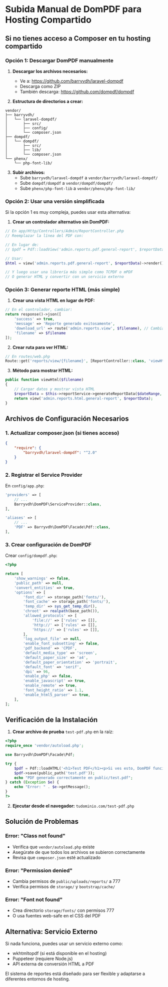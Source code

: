 # Subida Manual de DomPDF para Hosting Compartido

## Si no tienes acceso a Composer en tu hosting compartido

### Opción 1: Descargar DomPDF manualmente

1. **Descargar los archivos necesarios:**
   - Ve a: https://github.com/barryvdh/laravel-dompdf
   - Descarga como ZIP
   - También descarga: https://github.com/dompdf/dompdf

2. **Estructura de directorios a crear:**
```
vendor/
├── barryvdh/
│   └── laravel-dompdf/
│       ├── src/
│       ├── config/
│       └── composer.json
├── dompdf/
│   └── dompdf/
│       ├── src/
│       ├── lib/
│       └── composer.json
└── phenx/
    └── php-font-lib/
```

3. **Subir archivos:**
   - Sube `barryvdh/laravel-dompdf` a `vendor/barryvdh/laravel-dompdf/`
   - Sube `dompdf/dompdf` a `vendor/dompdf/dompdf/`
   - Sube `phenx/php-font-lib` a `vendor/phenx/php-font-lib/`

### Opción 2: Usar una versión simplificada

Si la opción 1 es muy compleja, puedes usar esta alternativa:

1. **Crear un controlador alternativo sin DomPDF:**

```php
// En app/Http/Controllers/Admin/ReportController.php
// Reemplazar la línea del PDF con:

// En lugar de:
// $pdf = Pdf::loadView('admin.reports.pdf.general-report', $reportData);

// Usar:
$html = view('admin.reports.pdf.general-report', $reportData)->render();

// Y luego usar una librería más simple como TCPDF o mPDF
// O generar HTML y convertir con un servicio externo
```

### Opción 3: Generar reporte HTML (más simple)

1. **Crear una vista HTML en lugar de PDF:**

```php
// En el controlador, cambiar:
return response()->json([
    'success' => true,
    'message' => 'Reporte generado exitosamente',
    'download_url' => route('admin.reports.view', $filename), // Cambiar a view
    'filename' => $filename
]);
```

2. **Crear ruta para ver HTML:**
```php
// En routes/web.php
Route::get('reports/view/{filename}', [ReportController::class, 'viewHtml'])->name('reports.view');
```

3. **Método para mostrar HTML:**
```php
public function viewHtml($filename)
{
    // Cargar datos y mostrar vista HTML
    $reportData = $this->reportService->generateReportData($dateRange, $options);
    return view('admin.reports.html.general-report', $reportData);
}
```

## Archivos de Configuración Necesarios

### 1. Actualizar composer.json (si tienes acceso)

```json
{
    "require": {
        "barryvdh/laravel-dompdf": "^2.0"
    }
}
```

### 2. Registrar el Service Provider

En `config/app.php`:

```php
'providers' => [
    // ...
    Barryvdh\DomPDF\ServiceProvider::class,
],

'aliases' => [
    // ...
    'PDF' => Barryvdh\DomPDF\Facade\Pdf::class,
],
```

### 3. Crear configuración de DomPDF

Crear `config/dompdf.php`:

```php
<?php

return [
    'show_warnings' => false,
    'public_path' => null,
    'convert_entities' => true,
    'options' => [
        'font_dir' => storage_path('fonts/'),
        'font_cache' => storage_path('fonts/'),
        'temp_dir' => sys_get_temp_dir(),
        'chroot' => realpath(base_path()),
        'allowed_protocols' => [
            'file://' => ['rules' => []],
            'http://' => ['rules' => []],
            'https://' => ['rules' => []],
        ],
        'log_output_file' => null,
        'enable_font_subsetting' => false,
        'pdf_backend' => 'CPDF',
        'default_media_type' => 'screen',
        'default_paper_size' => 'a4',
        'default_paper_orientation' => 'portrait',
        'default_font' => 'serif',
        'dpi' => 96,
        'enable_php' => false,
        'enable_javascript' => true,
        'enable_remote' => true,
        'font_height_ratio' => 1.1,
        'enable_html5_parser' => true,
    ],
];
```

## Verificación de la Instalación

1. **Crear archivo de prueba** `test-pdf.php` en la raíz:

```php
<?php
require_once 'vendor/autoload.php';

use Barryvdh\DomPDF\Facade\Pdf;

try {
    $pdf = Pdf::loadHTML('<h1>Test PDF</h1><p>Si ves esto, DomPDF funciona correctamente.</p>');
    $pdf->save(public_path('test.pdf'));
    echo "PDF generado correctamente en public/test.pdf";
} catch (Exception $e) {
    echo "Error: " . $e->getMessage();
}
?>
```

2. **Ejecutar desde el navegador:** `tudominio.com/test-pdf.php`

## Solución de Problemas

### Error: "Class not found"
- Verifica que `vendor/autoload.php` existe
- Asegúrate de que todos los archivos se subieron correctamente
- Revisa que `composer.json` esté actualizado

### Error: "Permission denied"
- Cambia permisos de `public/uploads/reports/` a 777
- Verifica permisos de `storage/` y `bootstrap/cache/`

### Error: "Font not found"
- Crea directorio `storage/fonts/` con permisos 777
- O usa fuentes web-safe en el CSS del PDF

## Alternativa: Servicio Externo

Si nada funciona, puedes usar un servicio externo como:
- wkhtmltopdf (si está disponible en el hosting)
- Puppeteer (requiere Node.js)
- API externa de conversión HTML a PDF

El sistema de reportes está diseñado para ser flexible y adaptarse a diferentes entornos de hosting.